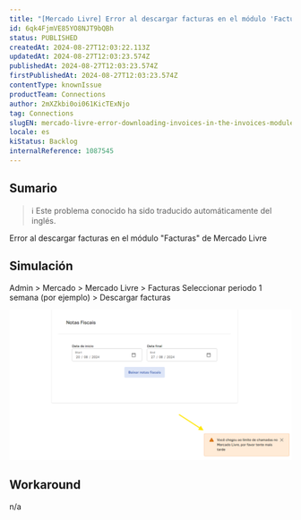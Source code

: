 ```yaml
---
title: "[Mercado Livre] Error al descargar facturas en el módulo 'Facturas"
id: 6qk4FjmVE85YO8NJT9bQBh
status: PUBLISHED
createdAt: 2024-08-27T12:03:22.113Z
updatedAt: 2024-08-27T12:03:23.574Z
publishedAt: 2024-08-27T12:03:23.574Z
firstPublishedAt: 2024-08-27T12:03:23.574Z
contentType: knownIssue
productTeam: Connections
author: 2mXZkbi0oi061KicTExNjo
tag: Connections
slugEN: mercado-livre-error-downloading-invoices-in-the-invoices-module
locale: es
kiStatus: Backlog
internalReference: 1087545
---
```


## Sumario

>ℹ️ Este problema conocido ha sido traducido automáticamente del inglés.


Error al descargar facturas en el módulo "Facturas" de Mercado Livre


##

## Simulación


Admin > Mercado > Mercado Livre > Facturas
Seleccionar periodo 1 semana (por ejemplo) > Descargar facturas

 ![](https://raw.githubusercontent.com/vtexdocs/known-issues/refs/heads/main/docs/es/known-issues/Connections/mercado-livre-error-al-descargar-facturas-en-el-modulo-facturas_1.png)


##

## Workaround


n/a





